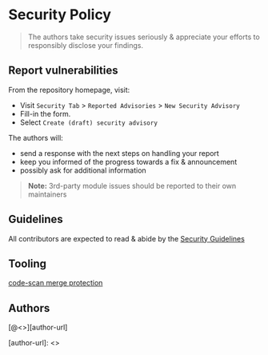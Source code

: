 # Security Policy

> The authors take security issues seriously & appreciate your efforts to 
> responsibly disclose your findings.

## Report vulnerabilities

From the repository homepage, visit:

- Visit `Security Tab` > `Reported Advisories` > `New Security Advisory`
- Fill-in the form.
- Select `Create (draft) security advisory`

The authors will: 

- send a response with the next steps on handling your report
- keep you informed of the progress towards a fix & announcement  
- possibly ask for additional information

> **Note:** 3rd-party module issues should be reported to their own maintainers

## Guidelines

All contributors are expected to read & abide by the [Security Guidelines][sec-guide]

## Tooling

[code-scan merge protection][coql-merge]

## Authors

[@<<author>>][author-url]

<!-- References -->

[sec-guide]: .github/CONTRIBUTING.md#Security
[ghcs-wsite]: https://docs.github.com/en/code-security
[ghcs-quick]: https://docs.github.com/en/code-security/getting-started/quickstart-for-securing-your-repository

[coql-merge]: https://docs.github.com/en/code-security/code-scanning/managing-your-code-scanning-configuration/set-code-scanning-merge-protection
[actionlint]: https://github.com/rhysd/actionlint
[author-url]: <<author-url>>
